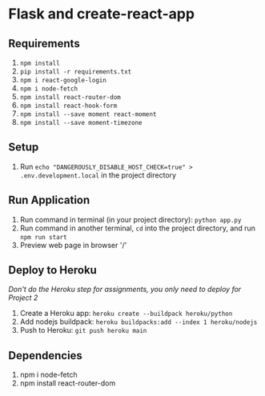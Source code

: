 # Flask and create-react-app

## Requirements
1. `npm install`
2. `pip install -r requirements.txt`
3. `npm i react-google-login`
4. `npm i node-fetch`
5. `npm install react-router-dom`
6. `npm install react-hook-form`
7. `npm install --save moment react-moment`
8. `npm install --save moment-timezone`

## Setup
1. Run `echo "DANGEROUSLY_DISABLE_HOST_CHECK=true" > .env.development.local` in the project directory

## Run Application
1. Run command in terminal (in your project directory): `python app.py`
2. Run command in another terminal, `cd` into the project directory, and run `npm run start`
3. Preview web page in browser '/'
 
## Deploy to Heroku
*Don't do the Heroku step for assignments, you only need to deploy for Project 2*
1. Create a Heroku app: `heroku create --buildpack heroku/python`
2. Add nodejs buildpack: `heroku buildpacks:add --index 1 heroku/nodejs`
3. Push to Heroku: `git push heroku main`

## Dependencies
1. npm i node-fetch
2. npm install react-router-dom
